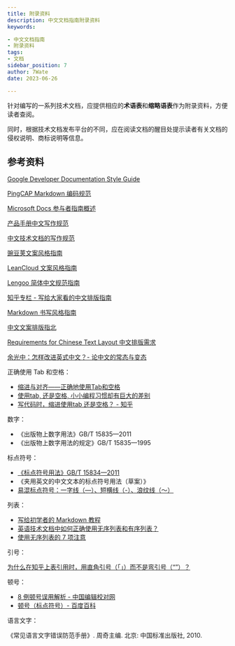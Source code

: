 ```yaml
---
title: 附录资料
description: 中文文档指南附录资料
keywords:

- 中文文档指南
- 附录资料
tags:
- 文档
sidebar_position: 7
author: 7Wate
date: 2023-06-26

---
```


针对编写的一系列技术文档，应提供相应的**术语表**和**缩略语表**作为附录资料，方便读者查阅。

同时，根据技术文档发布平台的不同，应在阅读文档的醒目处提示读者有关文档的侵权说明、商标说明等信息。

## 参考资料

[Google Developer Documentation Style Guide](https://developers.google.cn/style/)

[PingCAP Markdown 编码规范](https://docs.google.com/document/d/1-uZAzoqRJxufkMfF1sBGogv60-NuR0gjqvihGC-Jprc/edit?usp=sharing)

[Microsoft Docs 参与者指南概述](https://docs.microsoft.com/zh-cn/contribute/)

[产品手册中文写作规范](http://wenku.baidu.com/view/23cc1a6527d3240c8447efbf.html)

[中文技术文档的写作规范](https://github.com/ruanyf/document-style-guide)

[豌豆荚文案风格指南](https://docs.google.com/document/d/1R8lMCPf6zCD5KEA8ekZ5knK77iw9J-vJ6vEopPemqZM/edit#heading=h.wwm9rx-11m0cb)

[LeanCloud 文案风格指南](https://open.leancloud.cn/copywriting-style-guide/)

[Lengoo 简体中文规范指南](https://www.lengoo.de/documents/styleguides/lengoo_styleguide_ZH.pdf)

[知乎专栏 - 写给大家看的中文排版指南](https://zhuanlan.zhihu.com/p/20506092?columnSlug=uicircle)

[Markdown 书写风格指南](https://einverne.github.io/markdown-style-guide/zh.html#file-extension)

[中文文案排版指北](https://github.com/sparanoid/chinese-copywriting-guidelines)

[Requirements for Chinese Text Layout 中文排版需求](https://www.w3.org/TR/clreq/#mixed_text_composition_in_vertical_writing_mode)

[余光中：怎样改进英式中文？- 论中文的常态与变态](https://open.leancloud.cn/improve-chinese/)

正确使用 Tab 和空格：

- [缩进与对齐——正确地使用Tab和空格](https://blog.csdn.net/tonywearme/article/details/7061530)
- [使用tab, 还是空格, 小小编程习惯却有巨大的差别](https://juejin.im/post/59e83382f265da4307026141)
- [写代码时，缩进使用tab 还是空格？ - 知乎](https://www.zhihu.com/question/19960028)

数字：

- 《出版物上数字用法》GB/T 15835—2011
- 《出版物上数字用法的规定》GB/T 15835—1995

标点符号：

- [《标点符号用法》GB/T 15834—2011](http://openstd.samr.gov.cn/bzgk/gb/newGbInfo?hcno=22EA6D162E4110E752259661E1A0D0A8)
- 《夹用英文的中文文本的标点符号用法（草案）》
- [易混标点符号：一字线（—）、短横线（-）、浪纹线（～）](https://zhuanlan.zhihu.com/p/87950176)

列表：

- [写给初学者的 Markdown 教程](https://jdhao.github.io/2018/09/21/markdown_tutorial_for_beginners/)
- [英语技术文档中如何正确使用无序列表和有序列表？](https://mp.weixin.qq.com/s/DuEmZLsmpTRpawgPGLPifw)
- [使用无序列表的 7 项注意](http://colachan.com/post/3548)

引号：

[为什么在知乎上表引用时，用直角引号（「」）而不是弯引号（“”）？](https://www.zhihu.com/question/19589668)

顿号：

- [8 例顿号误用解析 - 中国编辑校对网](http://www.bianjiao.net/page139?article_id=149&pagenum=all)
- [顿号（标点符号）- 百度百科](https://baike.baidu.com/item/顿号/998522)

语言文字：

《常见语言文字错误防范手册》. 周奇主编. 北京: 中国标准出版社, 2010.
